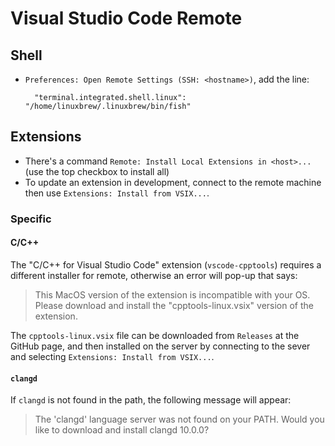 # Visual Studio Code Remote

## Shell

- `Preferences: Open Remote Settings (SSH: <hostname>)`, add the line:

        "terminal.integrated.shell.linux": "/home/linuxbrew/.linuxbrew/bin/fish"

## Extensions

- There's a command `Remote: Install Local Extensions in <host>...` (use the top checkbox to install all)
- To update an extension in development, connect to the remote machine then use `Extensions: Install from VSIX...`.

### Specific

#### C/C++

The "C/C++ for Visual Studio Code" extension (`vscode-cpptools`) requires a different installer for remote, otherwise an error will pop-up that says:

> This MacOS version of the extension is incompatible with your OS. Please download and install the "cpptools-linux.vsix" version of the extension.

The `cpptools-linux.vsix` file can be downloaded from `Releases` at the GitHub page, and then installed on the server by connecting to the sever and selecting `Extensions: Install from VSIX...`.

#### `clangd`

If `clangd` is not found in the path, the following message will appear:

> The 'clangd' language server was not found on your PATH.
> Would you like to download and install clangd 10.0.0?
